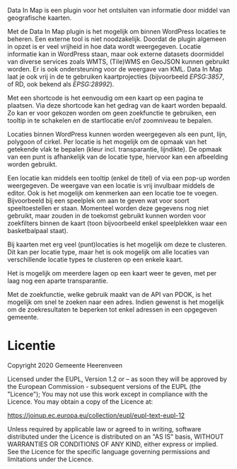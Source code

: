 Data In Map is een plugin voor het ontsluiten van informatie door middel van geografische kaarten.

Met de Data In Map plugin is het mogelijk om binnen WordPress locaties te beheren. Een externe tool is niet noodzakelijk. Doordat de plugin algemeen in opzet is er veel vrijheid in hoe data wordt weergegeven. Locatie informatie kan in WordPress staan, maar ook externe datasets doormiddel van diverse services zoals WMTS, (Tile)WMS en GeoJSON kunnen gebruikt worden. Er is ook ondersteuning voor de weergave van KML. Data In Map laat je ook vrij in de te gebruiken kaartprojecties (bijvoorbeeld *EPSG:3857*, of RD, ook bekend als *EPSG:28992*).

Met een shortcode is het eenvoudig om een kaart op een pagina te plaatsen. Via deze shortcode kan het gedrag van de kaart worden bepaald. Zo kan er voor gekozen worden om geen zoekfunctie te gebruiken, een tooltip in te schakelen en de startlocatie en/of zoomniveau te bepalen.

Locaties binnen WordPress kunnen worden weergegeven als een punt, lijn, polygoon of cirkel. Per locatie is het mogelijk om de opmaak van het getekende vlak te bepalen (kleur incl. transparantie, lijndikte). De opmaak van een punt is afhankelijk van de locatie type, hiervoor kan een afbeelding worden gebruikt.

Een locatie kan middels een tooltip (enkel de titel) of via een pop-up worden weergegeven. De weergave van een locatie is vrij invulbaar middels de editor. Ook is het mogelijk om kenmerken aan een locatie toe te voegen. Bijvoorbeeld bij een speelplek om aan te geven wat voor soort speeltoestellen er staan. Momenteel worden deze gegevens nog niet gebruikt, maar zouden in de toekomst gebruikt kunnen worden voor zoekfilters binnen de kaart (toon bijvoorbeeld enkel speelplekken waar een basketbalpaal staat).

Bij kaarten met erg veel (punt)locaties is het mogelijk om deze te clusteren. Dit kan per locatie type, maar het is ook mogelijk om alle locaties van verschillende locatie types te clusteren op een enkele kaart.

Het is mogelijk om meerdere lagen op een kaart weer te geven, met per laag nog een aparte transparantie.

Met de zoekfunctie, welke gebruik maakt van de API van PDOK, is het mogelijk om snel te zoeken naar een adres. Indien gewenst is het mogelijk om de zoekresultaten te beperken tot enkel adressen in een opgegeven gemeente.

# Licentie

Copyright 2020 Gemeente Heerenveen

Licensed under the EUPL, Version 1.2 or – as soon they will be approved by the European Commission - subsequent versions of the EUPL (the "Licence");
You may not use this work except in compliance with the Licence.
You may obtain a copy of the Licence at:

https://joinup.ec.europa.eu/collection/eupl/eupl-text-eupl-12

Unless required by applicable law or agreed to in writing, software distributed under the Licence is distributed on an "AS IS" basis,
WITHOUT WARRANTIES OR CONDITIONS OF ANY KIND, either express or implied.
See the Licence for the specific language governing permissions and limitations under the Licence.